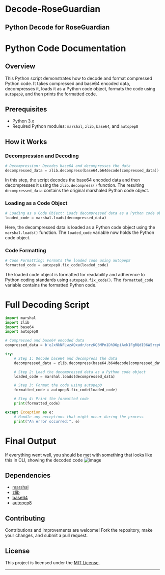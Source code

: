# Decode-RoseGuardian
Python Decode for RoseGuardian
---

# Python Code Documentation

## Overview

This Python script demonstrates how to decode and format compressed Python code. It takes compressed and base64 encoded data, decompresses it, loads it as a Python code object, formats the code using `autopep8`, and then prints the formatted code.

## Prerequisites

- Python 3.x
- Required Python modules: `marshal`, `zlib`, `base64`, and `autopep8`

## How it Works

### Decompression and Decoding

```python
# Decompression: Decodes base64 and decompresses the data
decompressed_data = zlib.decompress(base64.b64decode(compressed_data))
```

In this step, the script decodes the base64 encoded data and then decompresses it using the `zlib.decompress()` function. The resulting `decompressed_data` contains the original marshaled Python code object.

### Loading as a Code Object

```python
# Loading as a Code Object: Loads decompressed data as a Python code object
loaded_code = marshal.loads(decompressed_data)
```

Here, the decompressed data is loaded as a Python code object using the `marshal.loads()` function. The `loaded_code` variable now holds the Python code object.

### Code Formatting

```python
# Code Formatting: Formats the loaded code using autopep8
formatted_code = autopep8.fix_code(loaded_code)
```

The loaded code object is formatted for readability and adherence to Python coding standards using `autopep8.fix_code()`. The `formatted_code` variable contains the formatted Python code.

# Full Decoding Script
```python
import marshal
import zlib
import base64
import autopep8

# Compressed and base64 encoded data
compressed_data = b'eJxNkNFLwzAQxudr/orzKQ3MPm1DhD6piAxkIFgRQdI06W5rcyOXDfzvTdeADYHku3C/77vw4WaxwOFEIULQvqVhCRwD+k7kaqPZblZCiNY6IPdlXt/x4C6FehCQVtdTo3u46HCV6YQK5B5RXvUpoWKRqioRJjHZlGZPaCwXk1up2SD+9DZGG3gJx2qtlJjb5e4pTtlsVtYbau3ILvNVnqO7u5dKjWam18zwgbXZ6if/8jjFTaUKGvntd8912vOQzCpPuXVvu/r3k45D4c9DHtRRAAT04zd1dvbwT5AtdQw6WDBE/a0ceTPWWok/MtZvYw=='

try:
    # Step 1: Decode base64 and decompress the data
    decompressed_data = zlib.decompress(base64.b64decode(compressed_data))

    # Step 2: Load the decompressed data as a Python code object
    loaded_code = marshal.loads(decompressed_data)

    # Step 3: Format the code using autopep8
    formatted_code = autopep8.fix_code(loaded_code)

    # Step 4: Print the formatted code
    print(formatted_code)

except Exception as e:
    # Handle any exceptions that might occur during the process
    print("An error occurred:", e)


```
# Final Output
If everything went well, you should be met with something that looks like this in CLI, showing the decoded code
![image](https://github.com/autumnlikescode/Decode-RoseGuardian/assets/102363146/328ef896-203b-4262-95e9-0524378e2dc6)

## Dependencies

- [marshal](https://docs.python.org/3/library/marshal.html)
- [zlib](https://docs.python.org/3/library/zlib.html)
- [base64](https://docs.python.org/3/library/base64.html)
- [autopep8](https://pypi.org/project/autopep8/)

## Contributing

Contributions and improvements are welcome! Fork the repository, make your changes, and submit a pull request.

## License

This project is licensed under the [MIT License](LICENSE).

---
